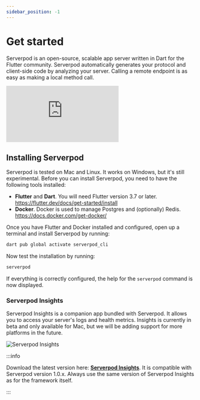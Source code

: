```yaml
---
sidebar_position: -1
---
```


# Get started
Serverpod is an open-source, scalable app server written in Dart for the Flutter community. Serverpod automatically generates your protocol and client-side code by analyzing your server. Calling a remote endpoint is as easy as making a local method call.

<div style={{ position : 'relative', paddingBottom : '56.25%', height : '0' }}><iframe style={{ position : 'absolute', top : '0', left : '0', width : '100%', height : '100%' }} width="560" height="315" src="https://www.youtube-nocookie.com/embed/QN6juNWW3js" title="YouTube video player" frameborder="0" allow="accelerometer; autoplay; clipboard-write; encrypted-media; gyroscope; picture-in-picture" allowfullscreen></iframe></div>


## Installing Serverpod
Serverpod is tested on Mac and Linux. It works on Windows, but it's still experimental. Before you can install Serverpod, you need to have the following tools installed:
- __Flutter__ and __Dart__. You will need Flutter version 3.7 or later. https://flutter.dev/docs/get-started/install
- __Docker__. Docker is used to manage Postgres and (optionally) Redis. https://docs.docker.com/get-docker/

Once you have Flutter and Docker installed and configured, open up a terminal and install Serverpod by running:

```bash
dart pub global activate serverpod_cli
```

Now test the installation by running:

```bash
serverpod
```

If everything is correctly configured, the help for the `serverpod` command is now displayed.

### Serverpod Insights
Serverpod Insights is a companion app bundled with Serverpod. It allows you to access your server's logs and health metrics. Insights is currently in beta and only available for Mac, but we will be adding support for more platforms in the future.

![Serverpod Insights](https://serverpod.dev/assets/img/serverpod-screenshot.webp)

:::info

Download the latest version here: __[Serverpod Insights](insights)__. It is compatible with Serverpod version 1.0.x. Always use the same version of Serverpod Insights as for the framework itself.

:::

